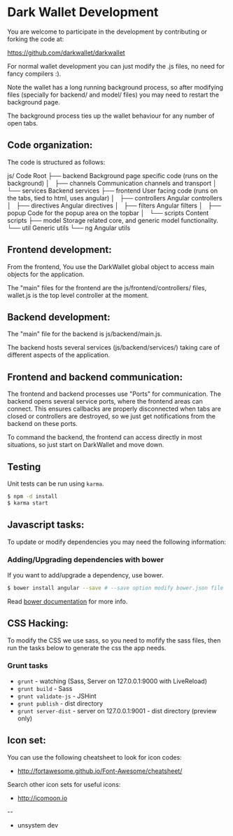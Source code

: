 Dark Wallet Development
==========

You are welcome to participate in the development by contributing or forking the code at:

https://github.com/darkwallet/darkwallet

For normal wallet development you can just modify the .js files, no need for fancy compilers :).

Note the wallet has a long running background process, so after modifying files (specially for 
backend/ and model/ files) you may need to restart the background page.

The background process ties up the wallet behaviour for any number of open tabs.

Code organization:
-----------

The code is structured as follows:

js/			Code Root
├── backend		Background page specific code (runs on the background)
│   ├── channels	Communication channels and transport
│   └── services	Backend services
├── frontend		User facing code (runs on the tabs, tied to html, uses angular)
│   ├── controllers	Angular controllers
│   ├── directives	Angular directives
│   ├── filters		Angular filters
│   ├── popup		Code for the popup area on the topbar
│   └── scripts		Content scripts
├── model		Storage related core, and generic model functionality.
└── util		Generic utils
    └── ng		Angular utils


Frontend development:
-----------
From the frontend, You use the DarkWallet global object to access main objects for the
application.

The "main" files for the frontend are the js/frontend/controllers/ files, wallet.js is the
top level controller at the moment.

Backend development:
-----------
The "main" file for the backend is js/backend/main.js.

The backend hosts several services (js/backend/services/) taking care of different aspects
of the application.

Frontend and backend communication:
-----------

The frontend and backend processes use "Ports" for communication. The backend opens several service
ports, where the frontend areas can connect. This ensures callbacks are properly disconnected when
tabs are closed or controllers are destroyed, so we just get notifications from the backend on these
ports.

To command the backend, the frontend can access directly in most situations, so just start on DarkWallet
and move down.

Testing
-------

Unit tests can be run using `karma`.

```sh
$ npm -d install
$ karma start
```

Javascript tasks:
-----------

To update or modify dependencies you may need the following information:

### Adding/Upgrading dependencies with bower
If you want to add/upgrade a dependency, use bower.

```bash
$ bower install angular --save # --save option modify bower.json file
```

Read [bower documentation](http://bower.io) for more info.


CSS Hacking:
-----------

To modify the CSS we use sass, so you need to mofify the sass files, then run
the tasks below to generate the css the app needs.


### Grunt tasks

* `grunt` - watching (Sass, Server on 127.0.0.1:9000 with LiveReload)
* `grunt build` - Sass
* `grunt validate-js` - JSHint
* `grunt publish` - dist directory
* `grunt server-dist` - server on 127.0.0.1:9001 - dist directory (preview only)

Icon set:
-----------

You can use the following cheatsheet to look for icon codes: 

 - http://fortawesome.github.io/Font-Awesome/cheatsheet/

Search other icon sets for useful icons:

 - http://icomoon.io

--

 - unsystem dev
